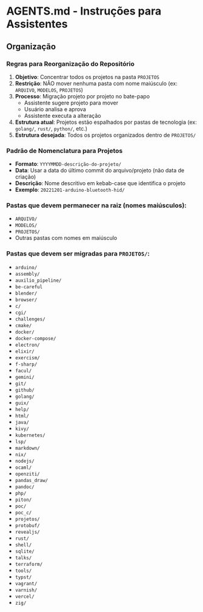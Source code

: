 # AGENTS.md - Instruções para Assistentes

## Organização

### Regras para Reorganização do Repositório

1. **Objetivo**: Concentrar todos os projetos na pasta `PROJETOS`
2. **Restrição**: NÃO mover nenhuma pasta com nome maiúsculo (ex: `ARQUIVO`, `MODELOS`, `PROJETOS`)
3. **Processo**: Migração projeto por projeto no bate-papo
   - Assistente sugere projeto para mover
   - Usuário analisa e aprova
   - Assistente executa a alteração
4. **Estrutura atual**: Projetos estão espalhados por pastas de tecnologia (ex: `golang/`, `rust/`, `python/`, etc.)
5. **Estrutura desejada**: Todos os projetos organizados dentro de `PROJETOS/`

### Padrão de Nomenclatura para Projetos

- **Formato**: `YYYYMMDD-descrição-do-projeto/`
- **Data**: Usar a data do último commit do arquivo/projeto (não data de criação)
- **Descrição**: Nome descritivo em kebab-case que identifica o projeto
- **Exemplo**: `20221201-arduino-bluetooth-hid/`

### Pastas que devem permanecer na raiz (nomes maiúsculos):
- `ARQUIVO/`
- `MODELOS/`
- `PROJETOS/`
- Outras pastas com nomes em maiúsculo

### Pastas que devem ser migradas para `PROJETOS/`:
- `arduino/`
- `assembly/`
- `auxilio_pipeline/`
- `be-careful`
- `blender/`
- `browser/`
- `c/`
- `cgi/`
- `challenges/`
- `cmake/`
- `docker/`
- `docker-compose/`
- `electron/`
- `elixir/`
- `exercism/`
- `f-sharp/`
- `facul/`
- `gemini/`
- `git/`
- `github/`
- `golang/`
- `guix/`
- `help/`
- `html/`
- `java/`
- `kivy/`
- `kubernetes/`
- `lsp/`
- `markdown/`
- `nix/`
- `nodejs/`
- `ocaml/`
- `openziti/`
- `pandas_draw/`
- `pandoc/`
- `php/`
- `piton/`
- `poc/`
- `poc_c/`
- `projetos/`
- `protobuf/`
- `revealjs/`
- `rust/`
- `shell/`
- `sqlite/`
- `talks/`
- `terraform/`
- `tools/`
- `typst/`
- `vagrant/`
- `varnish/`
- `vercel/`
- `zig/`
